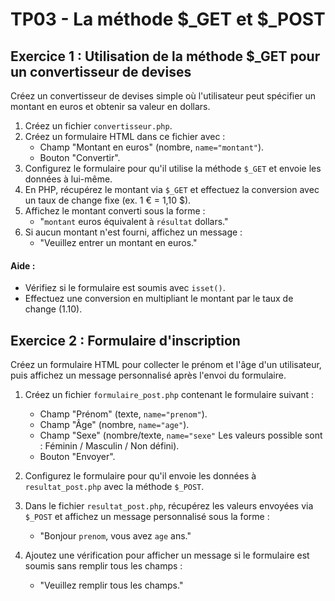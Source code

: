 # TP03 - La méthode $_GET et $_POST

## Exercice 1 : Utilisation de la méthode $_GET pour un convertisseur de devises

Créez un convertisseur de devises simple où l'utilisateur peut spécifier un montant en euros et obtenir sa valeur en dollars.

1. Créez un fichier ``convertisseur.php``.
2. Créez un formulaire HTML dans ce fichier avec :
   * Champ "Montant en euros" (nombre, ``name="montant"``).
   * Bouton "Convertir".
3. Configurez le formulaire pour qu'il utilise la méthode ``$_GET`` et envoie les données à lui-même.
4. En PHP, récupérez le montant via ``$_GET`` et effectuez la conversion avec un taux de change fixe (ex. 1 € = 1,10 $).
5. Affichez le montant converti sous la forme :
   * "`montant` euros équivalent à `résultat` dollars."
1. Si aucun montant n'est fourni, affichez un message :
    * "Veuillez entrer un montant en euros."

#### Aide :

* Vérifiez si le formulaire est soumis avec ``isset()``.
* Effectuez une conversion en multipliant le montant par le taux de change (1.10).


## Exercice 2 : Formulaire d'inscription

Créez un formulaire HTML pour collecter le prénom et l'âge d'un utilisateur, puis affichez un message personnalisé après l'envoi du formulaire.
1. Créez un fichier ``formulaire_post.php`` contenant le formulaire suivant :
   * Champ "Prénom" (texte, ``name="prenom"``).
   * Champ "Âge" (nombre, ``name="age"``).
   * Champ "Sexe" (nombre/texte, ``name="sexe"`` Les valeurs possible sont : Féminin / Masculin / Non défini).
   * Bouton "Envoyer".

2. Configurez le formulaire pour qu'il envoie les données à`` resultat_post.php`` avec la méthode ``$_POST``.

3. Dans le fichier ``resultat_post.php``, récupérez les valeurs envoyées via ``$_POST`` et affichez un message personnalisé sous la forme :
   * "Bonjour `prenom`, vous avez ``age`` ans."

4. Ajoutez une vérification pour afficher un message si le formulaire est soumis sans remplir tous les champs :
   * "Veuillez remplir tous les champs."